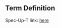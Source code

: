 ## Term Definition

Spec-Up-T link: <a href='https://weboftrust.github.io/WOT-terms/docs/glossary/stream'>here</a>
